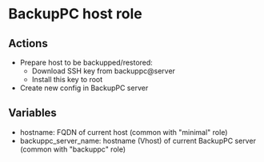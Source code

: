 BackupPC host role
==================

Actions
-------

- Prepare host to be backupped/restored:
  - Download SSH key from backuppc@server
  - Install this key to root 
- Create new config in BackupPC server 

Variables
---------
- hostname: FQDN of current host (common with "minimal" role)
- backuppc_server_name: hostname (Vhost) of current BackupPC server (common with "backuppc" role)
